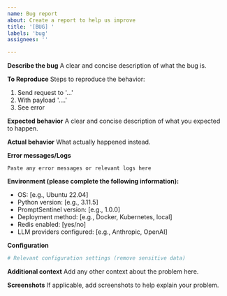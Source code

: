 ```yaml
---
name: Bug report
about: Create a report to help us improve
title: '[BUG] '
labels: 'bug'
assignees: ''

---
```


**Describe the bug**
A clear and concise description of what the bug is.

**To Reproduce**
Steps to reproduce the behavior:
1. Send request to '...'
2. With payload '....'
3. See error

**Expected behavior**
A clear and concise description of what you expected to happen.

**Actual behavior**
What actually happened instead.

**Error messages/Logs**
```
Paste any error messages or relevant logs here
```

**Environment (please complete the following information):**
 - OS: [e.g., Ubuntu 22.04]
 - Python version: [e.g., 3.11.5]
 - PromptSentinel version: [e.g., 1.0.0]
 - Deployment method: [e.g., Docker, Kubernetes, local]
 - Redis enabled: [yes/no]
 - LLM providers configured: [e.g., Anthropic, OpenAI]

**Configuration**
```yaml
# Relevant configuration settings (remove sensitive data)
```

**Additional context**
Add any other context about the problem here.

**Screenshots**
If applicable, add screenshots to help explain your problem.
